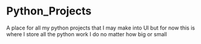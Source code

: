 # Python_Projects
A place for all my python projects that I may make into UI but for now this is where I store all the python work I do no matter how big or small
